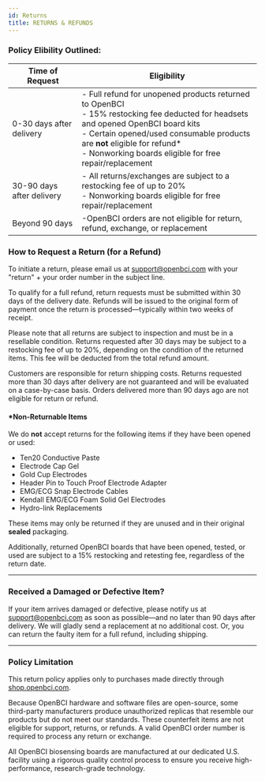 ```yaml
---
id: Returns
title: RETURNS & REFUNDS
---
```



### Policy Elibility Outlined:

| Time of Request | Eligibility | 
| ---------------- | --------------- |
| 0-30 days after delivery | - Full refund for unopened products returned to OpenBCI <br/> - 15% restocking fee deducted for headsets and opened OpenBCI board kits <br/> - Certain opened/used consumable products are **not** eligible for refund* <br/>  - Nonworking boards eligible for free repair/replacement |
| 30-90 days after delivery | - All returns/exchanges are subject to a restocking fee of up to 20% <br/> - Nonworking boards eligible for free repair/replacement |
| Beyond 90 days | -OpenBCI orders are not eligible for return, refund, exchange, or replacement |

### How to Request a Return (for a Refund)
To initiate a return, please email us at [support@openbci.com](mailto:support@openbci.com) with your "return" + your order number in the subject line. 

To qualify for a full refund, return requests must be submitted within 30 days of the delivery date. Refunds will be issued to the original form of payment once the return is processed—typically within two weeks of receipt.

Please note that all returns are subject to inspection and must be in a resellable condition. Returns requested after 30 days may be subject to a restocking fee of up to 20%, depending on the condition of the returned items. This fee will be deducted from the total refund amount.

Customers are responsible for return shipping costs. Returns requested more than 30 days after delivery are not guaranteed and will be evaluated on a case-by-case basis. Orders delivered more than 90 days ago are not eligible for return or refund.

#### *Non-Returnable Items
We do **not** accept returns for the following items if they have been opened or used:
* Ten20 Conductive Paste
* Electrode Cap Gel
* Gold Cup Electrodes
* Header Pin to Touch Proof Electrode Adapter
* EMG/ECG Snap Electrode Cables
* Kendall EMG/ECG Foam Solid Gel Electrodes
* Hydro-link Replacements

These items may only be returned if they are unused and in their original **sealed** packaging.

Additionally, returned OpenBCI boards that have been opened, tested, or used are subject to a 15% restocking and retesting fee, regardless of the return date.

---

### Received a Damaged or Defective Item?

If your item arrives damaged or defective, please notify us at [support@openbci.com](mailto:support@openbci.com) as soon as possible—and no later than 90 days after delivery. We will gladly send a replacement at no additional cost. Or, you can return the faulty item for a full refund, including shipping.

--- 

### Policy Limitation

This return policy applies only to purchases made directly through [shop.openbci.com](https://shop.openbci.com/collections/frontpage).

Because OpenBCI hardware and software files are open-source, some third-party manufacturers produce unauthorized replicas that resemble our products but do not meet our standards. These counterfeit items are not eligible for support, returns, or refunds. A valid OpenBCI order number is required to process any return or exchange.

All OpenBCI biosensing boards are manufactured at our dedicated U.S. facility using a rigorous quality control process to ensure you receive high-performance, research-grade technology.


